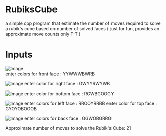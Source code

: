 # RubiksCube

a simple cpp program that estimate the number of moves required to solve a rubik's cube based on number of solved faces ( just for fun, provides an approximate move counts only T-T )

# Inputs

![Image](https://github.com/user-attachments/assets/b3565608-19b6-482b-8256-d487d64cbdf1)     
enter colors for front face : YYWWWBWRB

![Image](https://github.com/user-attachments/assets/647df01a-0fbf-43a9-bdfb-7607614b1379)      enter color for right face : GWYYRWYWB

![Image](https://github.com/user-attachments/assets/0fbe8415-bd60-4efe-9bdd-b9624161882f) enter color for bottom face : RGWBGOOGY 

![Image](https://github.com/user-attachments/assets/fe4f16fd-c379-4364-b905-e85b6a2966b3) enter colors for left face : RROOYRRBB
enter color for top face : GYOYOBOOOB

![Image](https://github.com/user-attachments/assets/8e22f576-2c5f-47b6-99ab-4cadcefc175f) enter colors for back face : GGWOBGRRG


Approximate number of moves to solve the Rubik's Cube: 21

